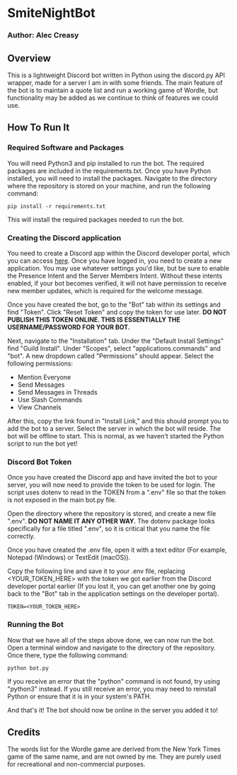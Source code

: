 ﻿# SmiteNightBot

### Author: Alec Creasy

## Overview

This is a lightweight Discord bot written in Python using the discord.py API wrapper, made for a server I am in with some friends.
The main feature of the bot is to maintain a quote list and run a working game of Wordle, but functionality may be added as we continue to think of features we could use.

## How To Run It

### Required Software and Packages

You will need Python3 and pip installed to run the bot. The required packages are included in the requirements.txt.
Once you have Python installed, you will need to install the packages. Navigate to the directory where the repository is stored on your machine, and run the following command:
```
pip install -r requirements.txt
```

This will install the required packages needed to run the bot.

### Creating the Discord application

You need to create a Discord app within the Discord developer portal, which you can access [here](https://discord.com/developers).
Once you have logged in, you need to create a new application. You may use whatever settings you'd like, but be sure to enable the Presence Intent and the Server Members Intent. Without these intents enabled, if your bot becomes verified, it will not have permission to receive new member updates, which is required for the welcome message.

Once you have created the bot, go to the "Bot" tab within its settings and find "Token". Click "Reset Token" and copy the token for use later. **DO NOT PUBLISH THIS TOKEN ONLINE. THIS IS ESSENTIALLY THE USERNAME/PASSWORD FOR YOUR BOT.**

Next, navigate to the "Installation" tab. Under the "Default Install Settings" find "Guild Install". Under "Scopes", select "applications.commands" and "bot". A new dropdown called "Permissions" should appear. Select the following permissions:
- Mention Everyone
- Send Messages
- Send Messages in Threads
- Use Slash Commands
- View Channels

After this, copy the link found in "Install Link," and this should prompt you to add the bot to a server. Select the server in which the bot will reside. The bot will be offline to start. This is normal, as we haven't started the Python script to run the bot yet!

### Discord Bot Token

Once you have created the Discord app and have invited the bot to your server, you will now need to provide the token to be used for login. The script uses dotenv to read in the TOKEN from a ".env" file so that the token is not exposed in the main bot.py file.

Open the directory where the repository is stored, and create a new file ".env". **DO NOT NAME IT ANY OTHER WAY.** The dotenv package looks specifically for a file titled ".env", so it is critical that you name the file correctly.

Once you have created the .env file, open it with a text editor (For example, Notepad (Windows) or TextEdit (macOS)).

Copy the following line and save it to your .env file, replacing <YOUR_TOKEN_HERE> with the token we got earlier from the Discord developer portal earlier (If you lost it, you can get another one by going back to the "Bot" tab in the application settings on the developer portal).
```
TOKEN=<YOUR_TOKEN_HERE>
```
### Running the Bot

Now that we have all of the steps above done, we can now run the bot. Open a terminal window and navigate to the directory of the repository. Once there, type the following command:
```
python bot.py
```
If you receive an error that the "python" command is not found, try using "python3" instead. If you still receive an error, you may need to reinstall Python or ensure that it is in your system's PATH.

And that's it! The bot should now be online in the server you added it to!

## Credits

The words list for the Wordle game are derived from the New York Times game of the same name, and are not owned by me. They are purely used for recreational and non-commercial purposes.
